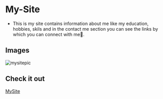 # My-Site 
- This is my site contains information about me like my education, hobbies, skils and in the contact me section you can see the links by which you can connect with me🔗.

## Images
![mysitepic](https://user-images.githubusercontent.com/113251342/226089851-e11c3f8d-a782-4c49-ac45-7d90cb83a619.png)

## Check it out
[MySite](https://mayank-sharma17.github.io/My-Site/)